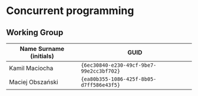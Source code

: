 # Concurrent programming

## Working Group

| Name Surname (initials) | GUID                                     |
| ----------------------- | ---------------------------------------- |
| Kamil Maciocha        | `{6ec30840-e230-49cf-9be7-99e2cc3bf702}` |
| Maciej Obszański    | `{ea80b355-1086-425f-8b05-d7ff586e43f5}` |